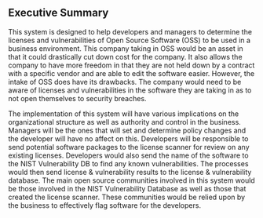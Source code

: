 ## Executive Summary  

This system is designed to help developers and managers to determine the licenses and vulnerabilities of Open Source Software (OSS) to be used in a business environment. This company taking in OSS would be an asset in that it could drastically cut down cost for the company. It also allows the company to have more freedom in that they are not held down by a contract with a specific vendor and are able to edit the software easier. However, the intake of OSS does have its drawbacks. The company would need to be aware of licenses and vulnerabilities in the software they are taking in as to not open themselves to security breaches.

The implementation of this system will have various implications on the organizational structure as well as authority and control in the business. Managers will be the ones that will set and determine policy changes and the developer will have no affect on this. Developers will be responsible to send potential software packages to the license scanner for review on any existing licenses. Developers would also send the name of the software to the NIST Vulnerability DB to find any known vulnerabilities. The processes would then send license & vulnerability results to the license & vulnerability database. The main open source communities involved in this system would be those involved in the NIST Vulnerability Database as well as those that created the license scanner. These communities would be relied upon by the business to effectively flag software for the developers.
